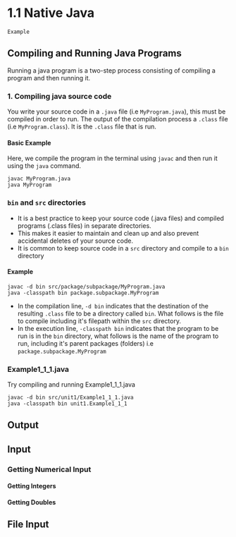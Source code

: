 # 1.1 Native Java

```
Example
```



## Compiling and Running Java Programs
Running a java program is a two-step process consisting of compiling a program and then running it.

### 1. Compiling java source code
You write your source code in a `.java` file (i.e `MyProgram.java`), this must be compiled in order to run.  The output of the compilation process a `.class` file (i.e `MyProgram.class`).  It is the `.class` file that is run.

#### Basic Example
Here, we compile the program in the terminal using `javac` and then run it using the `java` command.
```
javac MyProgram.java
java MyProgram
```

### `bin` and `src` directories
* It is a best practice to keep your source code (.java files) and compiled programs (.class files) in separate directories.  
* This makes it easier to maintain and clean up and also prevent accidental deletes of your source code.  
* It is common to keep source code in a `src` directory and compile to a `bin` directory

#### Example
```
javac -d bin src/package/subpackage/MyProgram.java
java -classpath bin package.subpackage.MyProgram
```

* In the compilation line, `-d bin` indicates that the destination of the resulting `.class` file to be a directory called `bin`. What follows is the file to compile including it's filepath within the `src` directory.
* In the execution line,  `-classpath bin` indicates that the program to be run is in the `bin` directory, what follows is the name of the program to run, including it's parent packages (folders) i.e `package.subpackage.MyProgram`

### Example1_1_1.java
Try compiling and running Example1_1_1.java
```
javac -d bin src/unit1/Example1_1_1.java
java -classpath bin unit1.Example1_1_1
```







## Output

## Input

### Getting Numerical Input

#### Getting Integers

#### Getting Doubles

## File Input

